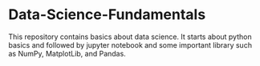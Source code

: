 # Data-Science-Fundamentals

This repository contains basics about data science.
It starts about python basics and followed by jupyter notebook and some important library such as NumPy, MatplotLib, and Pandas.
